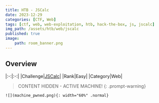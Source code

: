 ```yaml
---
title: HTB - JSCalc
date: 2023-12-29
categories: [CTF, Web]
tags: [ctf, web, web-exploitation, htb, hack-the-box, js, jscalc]
img_path: /assets/htb/web/jscalc
published: true
image:
    path: room_banner.png
---
```


## Overview

|:-:|:-:|
|Challenge|[JSCalc](https://app.hackthebox.com/challenges/jscalc)|
|Rank|Easy|
|Category|Web|

> CONTENT HIDDEN - ACTIVE MACHINE!
{: .prompt-warning}

<!-- 1. The home page is _a super secure Javascript calculator_:

    ![](home.png)

2. When we perform a calculation, it sends a `POST` request to `/api/calculate` including our calculation as a JSON value to `formula`:

    ![](calc_browser.png)

    ![](calc_burp.png)

3. When we open the link attached to the [`eval()`](https://developer.mozilla.org/en-US/docs/Web/JavaScript/Reference/Global_Objects/eval) function, the following message appears:

    ![](eval.png)

4. In the `calculatorHelper.js` file, our input is directly passed into the `eval()` function:

    ```javascript
    // calculatorHelper.js
        module.exports = {
        calculate(formula) {
            try {
                return eval(`(function() { return ${ formula } ;}())`);

            } catch (e) {
                if (e instanceof SyntaxError) {
                    return 'Something went wrong!';
                }
            }
        }
    }


    // ocd
    ```

4. As a result we can pass JavaScript code as payload directly into the input box. For example, we can try including our file system:

    ![](require_fs.png)

    _The [Node.js file system module](https://www.w3schools.com/nodejs/nodejs_filesystem.asp) allows you to work with the file system on your computer. A common use for the File System module is to **read files**. To include the File System module, use the `require()` method:_
    
    ```javascript
    var fs = require('fs');
    ```

5. We can try reading `flag.txt` using the [`readFileSync()`](https://www.geeksforgeeks.org/node-js-fs-readfilesync-method/) function:

    ![](flag_buffer.png)

6. We get a series of numbers, thus, we can use the [`toString()`](https://www.w3schools.com/jsref/jsref_tostring_number.asp) method which returns a number as a string:

    ![](flag.png) -->

    ![](machine_pwned.png){: width="60%" .normal}